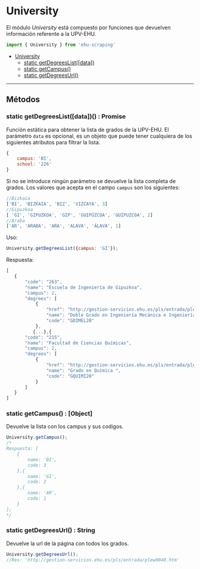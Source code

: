 # University

El módulo *University* está compuesto por funciones que devuelven información referente a la UPV-EHU.

```javascript
import { University } from 'ehu-scraping'
```

- [University](#university)
	- [static getDegreesList([data])](#static-getdegreeslistdata-promise)
	- [static getCampus()](#static-getcampus-object)
	- [static getDegreesUrl()](#static-getdegreesurl-string)

---
## Métodos

### static getDegreesList([data])() : Promise
Función estática para obtener la lista de grados de la UPV-EHU. El parámetro `data` es opcional, es un objeto que puede tener cualquiera de los siguientes atributos para filtrar la lista.
```javascript
{
	campus: 'BI',
	school: '226'
}
```
 Si no se introduce ningún parámetro se devuelve la lista completa de grados.
 Los valores que acepta en el campo `campus` son los siguientes:
 ```javascript
 //Bizkaia
 ['BI', 'BIZKAIA', 'BIZ', 'VIZCAYA', 3]
 //Gipuzkoa
 [ 'GI', 'GIPUZKOA', 'GIP', 'GUIPÚZCOA', 'GUIPUZCOA', 2]
 //Araba
 ['AR', 'ARABA', 'ARA', 'ALAVA', 'ÁLAVA', 1]
 ```
 Uso:
 ```javascript
 University.getDegreesList({campus: 'GI'});
 ```
 Respuesta:
 ```javascript
 [
    {
        "code": "263",
        "name": "Escuela de Ingeniería de Gipuzkoa",
        "campus": 2,
        "degrees": [
            {
                "href": "http://gestion-servicios.ehu.es/pls/entrada/plew0040.htm/pls/entrada/plew0040.htm_siguiente?p_sesion=&p_cod_idioma=CAS&p_en_portal=N&p_anyoAcad=act&p_cod_centro=263&p_cod_plan=GDIMEL20&p_menu=intro",
                "name": "Doble Grado en Ingeniería Mecánica e Ingeniería Electrónica Industrial y Automática ",
                "code": "GDIMEL20"
            },
           {...},{
        "code": "215",
        "name": "Facultad de Ciencias Químicas",
        "campus": 2,
        "degrees": [
            {
                "href": "http://gestion-servicios.ehu.es/pls/entrada/plew0040.htm/pls/entrada/plew0040.htm_siguiente?p_sesion=&p_cod_idioma=CAS&p_en_portal=N&p_anyoAcad=act&p_cod_centro=215&p_cod_plan=GQUIMI20&p_menu=intro",
                "name": "Grado en Química ",
                "code": "GQUIMI20"
            }
        ]
    }
]
```

### static getCampus() : [Object]
Devuelve la lista con los campus y sus codigos.

```javascript
University.getCampus();
/*
Respuesta: [
	{
		name: 'BI',
		code: 3
	},{
		name: 'GI',
		code: 2
	},{
		name: 'AR',
		code: 1
	}
];
*/
```

### static getDegreesUrl() : String
Devuelve la url de la página con todos los grados.

```javascript
University.getDegreesUrl();
//Res: 'http://gestion-servicios.ehu.es/pls/entrada/plew0040.htm'
```
